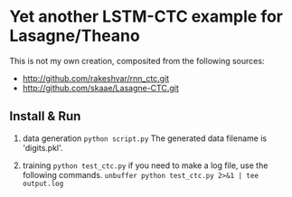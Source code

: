 Yet another LSTM-CTC example for Lasagne/Theano
===============================================
This is not my own creation, composited from the following sources:

* http://github.com/rakeshvar/rnn_ctc.git
* http://github.com/skaae/Lasagne-CTC.git


## Install & Run

1. data generation
```python script.py```
The generated data filename is 'digits.pkl'.

2. training
```python test_ctc.py```
if you need to make a log file, use the following commands.
```unbuffer python test_ctc.py 2>&1 | tee output.log```

